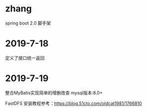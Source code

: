 # zhang
spring boot 2.0 脚手架

# 2019-7-18
定义了接口统一返回

# 2019-7-19
整合MyBatis实现简单的增删改查
mysql版本:8.0+

FastDFS
安装教程参考：https://blog.51cto.com/oldcat1981/1766810

